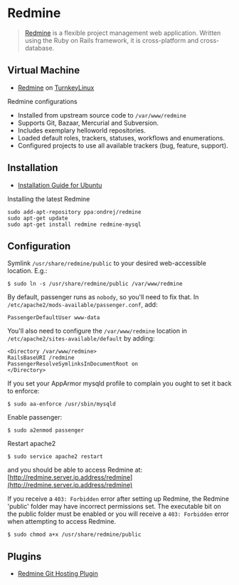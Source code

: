 # Redmine #

> [Redmine](http://www.redmine.org/) is a flexible project management web application. Written using the Ruby on Rails framework, it is cross-platform and cross-database.

## Virtual Machine ##

- [Redmine](http://www.turnkeylinux.org/redmine) on [TurnkeyLinux](http://www.turnkeylinux.org/)

Redmine configurations
- Installed from upstream source code to `/var/www/redmine`
- Supports Git, Bazaar, Mercurial and Subversion.
- Includes exemplary helloworld repositories.
- Loaded default roles, trackers, statuses, workflows and enumerations.
- Configured projects to use all available trackers (bug, feature, support).

## Installation ##

- [Installation Guide for Ubuntu](http://www.redmine.org/projects/redmine/wiki/HowTo_Install_Redmine_in_Ubuntu)

Installing the latest Redmine

	sudo add-apt-repository ppa:ondrej/redmine
	sudo apt-get update
	sudo apt-get install redmine redmine-mysql

## Configuration ##

Symlink `/usr/share/redmine/public` to your desired web-accessible location. E.g.:

	$ sudo ln -s /usr/share/redmine/public /var/www/redmine

By default, passenger runs as `nobody`, so you'll need to fix that. In `/etc/apache2/mods-available/passenger.conf`, add:

	PassengerDefaultUser www-data

You'll also need to configure the `/var/www/redmine` location in `/etc/apache2/sites-available/default` by adding:

	<Directory /var/www/redmine>
	RailsBaseURI /redmine
	PassengerResolveSymlinksInDocumentRoot on
	</Directory>

If you set your AppArmor mysqld profile to complain you ought to set it back to enforce:

	$ sudo aa-enforce /usr/sbin/mysqld

Enable passenger:

	$ sudo a2enmod passenger

Restart apache2

	$ sudo service apache2 restart

and you should be able to access Redmine at: [http://redmine.server.ip.address/redmine](http://redmine.server.ip.address/redmine)

If you receive a `403: Forbidden` error after setting up Redmine, the Redmine 'public' folder may have incorrect permissions set. The executable bit on the public folder must be enabled or you will receive a `403: Forbidden` error when attempting to access Redmine.

	$ sudo chmod a+x /usr/share/redmine/public

## Plugins ##

- [Redmine Git Hosting Plugin](https://github.com/kubitron/redmine_git_hosting)
